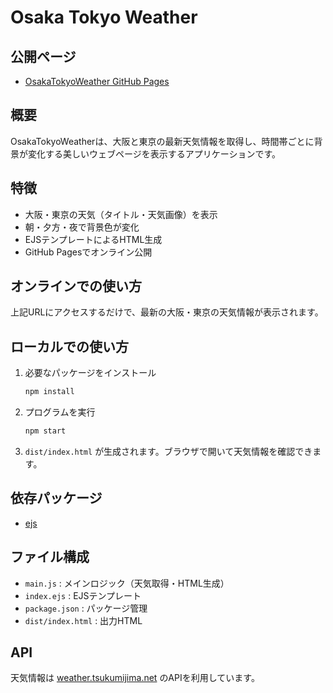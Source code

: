 
# Osaka Tokyo Weather

## 公開ページ

- [OsakaTokyoWeather GitHub Pages](https://e1q23079.github.io/OsakaTokyoWeather/)

## 概要

OsakaTokyoWeatherは、大阪と東京の最新天気情報を取得し、時間帯ごとに背景が変化する美しいウェブページを表示するアプリケーションです。

## 特徴

- 大阪・東京の天気（タイトル・天気画像）を表示
- 朝・夕方・夜で背景色が変化
- EJSテンプレートによるHTML生成
- GitHub Pagesでオンライン公開

## オンラインでの使い方

上記URLにアクセスするだけで、最新の大阪・東京の天気情報が表示されます。

## ローカルでの使い方

1. 必要なパッケージをインストール

    ```bash
    npm install
    ```

2. プログラムを実行

    ```bash
    npm start
    ```

3. `dist/index.html` が生成されます。ブラウザで開いて天気情報を確認できます。

## 依存パッケージ

- [ejs](https://www.npmjs.com/package/ejs)

## ファイル構成

- `main.js` : メインロジック（天気取得・HTML生成）
- `index.ejs` : EJSテンプレート
- `package.json` : パッケージ管理
- `dist/index.html` : 出力HTML

## API

天気情報は [weather.tsukumijima.net](https://weather.tsukumijima.net/) のAPIを利用しています。
